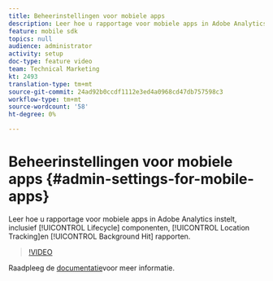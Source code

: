 ```yaml
---
title: Beheerinstellingen voor mobiele apps
description: Leer hoe u rapportage voor mobiele apps in Adobe Analytics instelt, inclusief onderdelen van de levenscyclus, het bijhouden van locaties en rapportage voor achtergrondhoogte.
feature: mobile sdk
topics: null
audience: administrator
activity: setup
doc-type: feature video
team: Technical Marketing
kt: 2493
translation-type: tm+mt
source-git-commit: 24ad92b0ccdf1112e3ed4a0968cd47db757598c3
workflow-type: tm+mt
source-wordcount: '58'
ht-degree: 0%

---
```



# Beheerinstellingen voor mobiele apps {#admin-settings-for-mobile-apps}

Leer hoe u rapportage voor mobiele apps in Adobe Analytics instelt, inclusief [!UICONTROL Lifecycle] componenten, [!UICONTROL Location Tracking]en [!UICONTROL Background Hit] rapporten.

>[!VIDEO](https://video.tv.adobe.com/v/25961/?quality=12)

Raadpleeg de [documentatie](https://marketing.adobe.com/resources/help/en_US/mobile/gs.html)voor meer informatie.
